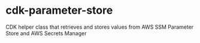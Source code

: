 # cdk-parameter-store
CDK helper class that retrieves and stores values from AWS SSM Parameter Store and AWS Secrets Manager
